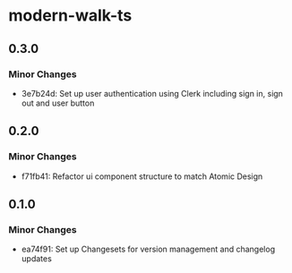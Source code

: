 # modern-walk-ts

## 0.3.0

### Minor Changes

- 3e7b24d: Set up user authentication using Clerk including sign in, sign out and user button

## 0.2.0

### Minor Changes

- f71fb41: Refactor ui component structure to match Atomic Design

## 0.1.0

### Minor Changes

- ea74f91: Set up Changesets for version management and changelog updates
